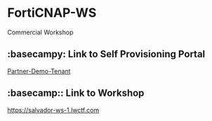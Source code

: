 # FortiCNAP-WS
Commercial Workshop

## :basecampy: Link to Self Provisioning Portal
[Partner-Demo-Tenant](https://ee.lwalliances.com/event/fortidemo)

## :basecamp:: Link to Workshop
https://salvador-ws-1.lwctf.com
